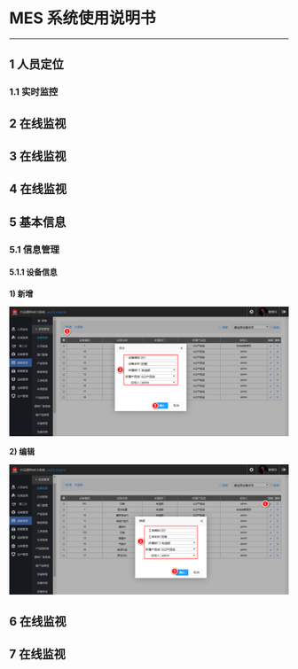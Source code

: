 # MES 系统使用说明书
---

## 1 人员定位

### 1.1 实时监控

## 2 在线监视

## 3 在线监视

## 4 在线监视

## 5 基本信息

### 5.1 信息管理

#### 5.1.1 设备信息

**1) 新增**

![](images/5基础信息/01.png)

**2) 编辑**

![](images/5基础信息/02.png)


## 6 在线监视

## 7 在线监视